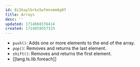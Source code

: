 ```yaml
---
id: 8i3kxplbrkx5wfmnsmm6g0f
title: Arrays
desc: ''
updated: 1714068376414
created: 1714059557333
---
```


- `push()`: Adds one or more elements to the end of the array.
- `pop()`: Removes and returns the last element.
- `shift()`: Removes and returns the first element.
- [[lang.ts.lib.foreach]]